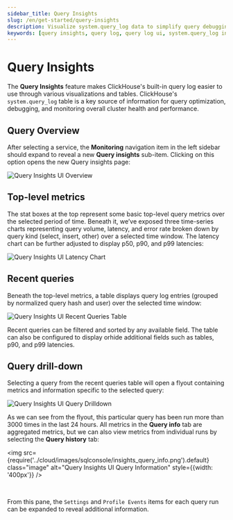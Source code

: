 ```yaml
---
sidebar_title: Query Insights
slug: /en/get-started/query-insights
description: Visualize system.query_log data to simplify query debugging and performance optimization
keywords: [query insights, query log, query log ui, system.query_log insights]
---
```


# Query Insights

The **Query Insights** feature makes ClickHouse's built-in query log easier to use through various visualizations and tables. ClickHouse's `system.query_log` table is a key source of information for query optimization, debugging, and monitoring overall cluster health and performance.

## Query Overview

After selecting a service, the **Monitoring** navigation item in the left sidebar should expand to reveal a new **Query insights** sub-item. Clicking on this option opens the new Query insights page:

![Query Insights UI Overview](@site/docs/en/cloud/images/sqlconsole/insights_overview.png)

## Top-level metrics

The stat boxes at the top represent some basic top-level query metrics over the selected period of time. Beneath it, we’ve exposed three time-series charts representing query volume, latency, and error rate broken down by query kind (select, insert, other) over a selected time window. The latency chart can be further adjusted to display p50, p90, and p99 latencies:

![Query Insights UI Latency Chart](@site/docs/en/cloud/images/sqlconsole/insights_latency.png)

## Recent queries

Beneath the top-level metrics, a table displays query log entries (grouped by normalized query hash and user) over the selected time window:

![Query Insights UI Recent Queries Table](@site/docs/en/cloud/images/sqlconsole/insights_recent.png)

Recent queries can be filtered and sorted by any available field. The table can also be configured to display orhide additional fields such as tables, p90, and p99 latencies.

## Query drill-down

Selecting a query from the recent queries table will open a flyout containing metrics and information specific to the selected query:

![Query Insights UI Query Drilldown](@site/docs/en/cloud/images/sqlconsole/insights_drilldown.png)

As we can see from the flyout, this particular query has been run more than 3000 times in the last 24 hours. All metrics in the **Query info** tab are aggregated metrics, but we can also view metrics from individual runs by selecting the **Query history** tab:

<img src={require('../cloud/images/sqlconsole/insights_query_info.png').default}    
  class="image"
  alt="Query Insights UI Query Information"
  style={{width: '400px'}} />

<br />

From this pane, the `Settings` and `Profile Events` items for each query run can be expanded to reveal additional information.
